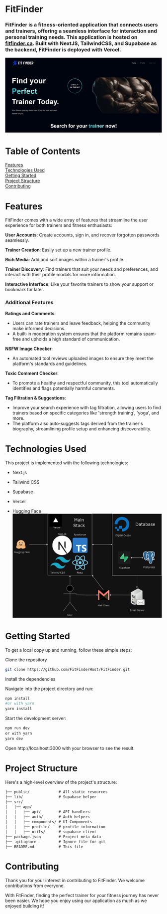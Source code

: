 # FitFinder
### FitFinder is a fitness-oriented application that connects users and trainers, offering a seamless interface for interaction and personal training needs. This application is hosted on [fitfinder.ca](https://fitfinder.ca/). Built with NextJS, TailwindCSS, and Supabase as the backend, FitFinder is deployed with Vercel.

[![FitFinder Homage Page](FitFinderreadme.png)](https://fitfinder.ca/)



# Table of Contents
[Features](#features)  
[Technologies Used](#technologies-used)  
[Getting Started](#getting-started)  
[Project Structure](#project-structure)  
[Contributing](#contributing)

# Features
FitFinder comes with a wide array of features that streamline the user experience for both trainers and fitness enthusiasts:

**User Accounts**: Create accounts, sign in, and recover forgotten passwords seamlessly.

**Trainer Creation**: Easily set up a new trainer profile.

**Rich Media**: Add and sort images within a trainer's profile.

**Trainer Discovery**: Find trainers that suit your needs and preferences, and interact with their profile modals for more information.

**Interactive Interface**: Like your favorite trainers to show your support or bookmark for later.

### Additional Features

**Ratings and Comments**:
- Users can rate trainers and leave feedback, helping the community make informed decisions.
- A built-in moderation system ensures that the platform remains spam-free and upholds a high standard of communication.

**NSFW Image Checker**: 
- An automated tool reviews uploaded images to ensure they meet the platform's standards and guidelines.

**Toxic Comment Checker**: 
- To promote a healthy and respectful community, this tool automatically identifies and flags potentially harmful comments.

**Tag Filtration & Suggestions**: 
- Improve your search experience with tag filtration, allowing users to find trainers based on specific categories like 'strength training', 'yoga', and more.
- The platform also auto-suggests tags derived from the trainer's biography, streamlining profile setup and enhancing discoverability.

# Technologies Used
This project is implemented with the following technologies:
* Next.js
* Tailwind CSS
* Supabase
* Vercel

* Hugging Face
![Technologies](Technologyreadme.png)
# Getting Started
To get a local copy up and running, follow these simple steps:

Clone the repository

```bash
git clone https://github.com/FitFinderHost/FitFinder.git
```
Install the dependencies

Navigate into the project directory and run:
```bash
npm install
#or with yarn     
yarn install
```

Start the development server:
```bash
npm run dev
or with yarn
yarn dev
```
Open http://localhost:3000 with your browser to see the result.

# Project Structure
Here's a high-level overview of the project's structure:

    ├── public/             # All static resources
    ├── lib/                # Supabase helper
    ├── src/
    │   |── app/
    │   │   ├── api/        # API handlers
    │   │   ├── auth/       # Auth helpers
    │   │   ├── components/ # UI Components 
    │   │   ├── profile/    # profile information
    │   │   ├── utils/      # supabase client
    ├── package.json        # Project meta data
    ├── .gitignore          # Ignore file for git
    ├── README.md           # This file

# Contributing
Thank you for your interest in contributing to FitFinder. We welcome contributions from everyone.

With FitFinder, finding the perfect trainer for your fitness journey has never been easier. We hope you enjoy using our application as much as we enjoyed building it!
